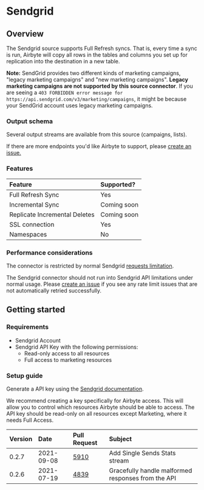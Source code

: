 # Sendgrid

## Overview

The Sendgrid source supports Full Refresh syncs. That is, every time a sync is run, Airbyte will copy all rows in the tables and columns you set up for replication into the destination in a new table.

**Note:** SendGrid provides two different kinds of marketing campaigns, "legacy marketing campaigns" and "new marketing campaigns". **Legacy marketing campaigns are not supported by this source connector**. If you are seeing a `403 FORBIDDEN error message for https://api.sendgrid.com/v3/marketing/campaigns`, it might be because your SendGrid account uses legacy marketing campaigns.

### Output schema

Several output streams are available from this source \(campaigns, lists\).

If there are more endpoints you'd like Airbyte to support, please [create an issue.](https://github.com/airbytehq/airbyte/issues/new/choose)

### Features

| Feature | Supported? |
| :--- | :--- |
| Full Refresh Sync | Yes |
| Incremental Sync | Coming soon |
| Replicate Incremental Deletes | Coming soon |
| SSL connection | Yes |
| Namespaces | No |

### Performance considerations

The connector is restricted by normal Sendgrid [requests limitation](https://sendgrid.com/docs/API_Reference/Web_API_v3/How_To_Use_The_Web_API_v3/rate_limits.html).

The Sendgrid connector should not run into Sendgrid API limitations under normal usage. Please [create an issue](https://github.com/airbytehq/airbyte/issues) if you see any rate limit issues that are not automatically retried successfully.

## Getting started

### Requirements

* Sendgrid Account
* Sendgrid API Key with the following permissions:
  * Read-only access to all resources
  * Full access to marketing resources

### Setup guide

Generate a API key using the [Sendgrid documentation](https://sendgrid.com/docs/ui/account-and-settings/api-keys/#creating-an-api-key).

We recommend creating a key specifically for Airbyte access. This will allow you to control which resources Airbyte should be able to access. The API key should be read-only on all resources except Marketing, where it needs Full Access.

| Version | Date | Pull Request | Subject |
| :--- | :--- | :--- | :--- |
| 0.2.7 | 2021-09-08 | [5910](https://github.com/airbytehq/airbyte/pull/5910) | Add Single Sends Stats stream |
| 0.2.6 | 2021-07-19 | [4839](https://github.com/airbytehq/airbyte/pull/4839) | Gracefully handle malformed responses from the API |

